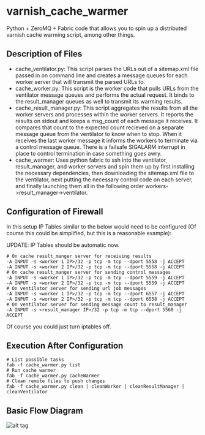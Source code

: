 varnish_cache_warmer
====================

Python + ZeroMQ + Fabric code that allows you to spin up a distributed varnish cache warming script, among other things.

Description of Files
--------------------

* cache_ventilator.py: This script parses the URLs out of a sitemap.xml file passed in on command line and creates
 a message queues for each worker server that will transmit the parsed URLs to.
* cache_worker.py: This script is the worker code that pulls URLs from the ventilator message queues and performs the actual request.  It binds to the result_manager queues as well to transmit its warming results.
* cache_result_manager.py: This script aggregates the results from all the worker servers and processes within the worker servers.  It reports the results on stdout and keeps a msg_count of each message it receives.  It compares that count to the expected count recieved on a separate message queue from the ventilator to know when to stop.  When it receives the last worker message it informs the workers to terminate via a control message queue.  There is a failsafe SIGALARM interrupt in place to control termination in case something goes awry.
* cache_warmer: Uses python fabric to ssh into the ventilator, result_manager, and worker servers and spin them up by first installing the necessary dependencies, then downloading the sitemap.xml file to the ventilator, next putting the necessary control code on each server, and finally launching them all in the following order workers->result_manager->ventilator.

Configuration of Firewall
-------------------------

In this setup IP Tables similar to the below would need to be configured (Of course this could be simplified, but this is a reasonable example):

UPDATE: IP Tables should be automatic now.

```
# On cache result_manger server for receiving results
-A INPUT -s <worker 1 IP>/32 -p tcp -m tcp --dport 5558 -j ACCEPT
-A INPUT -s <worker 2 IP>/32 -p tcp -m tcp --dport 5558 -j ACCEPT
# On cache result_manger server for sending control messages 
-A INPUT -s <worker 1 IP>/32 -p tcp -m tcp --dport 5559 -j ACCEPT
-A INPUT -s <worker 2 IP>/32 -p tcp -m tcp --dport 5559 -j ACCEPT
# On ventilator server for sending url job messages
-A INPUT -s <worker 1 IP>/32 -p tcp -m tcp --dport 6557 -j ACCEPT
-A INPUT -s <worker 2 IP>/32 -p tcp -m tcp --dport 6558 -j ACCEPT
# On ventilator server for sending message count to result_manager
-A INPUT -s <result_manager IP>/32 -p tcp -m tcp --dport 5560 -j ACCEPT
``` 

Of course you could just turn iptables off.

Execution After Configuration
-----------------------------

```
# List possible tasks
fab -f cache_warmer.py list
# Run cache warmer
fab -f cache_warmer.py cacheWarmer
# Clean remote files to push changes
fab -f cache_warmer.py clean | cleanWorker | cleanResultManager | cleanVentilator
```

Basic Flow Diagram
------------------
![alt tag](https://raw.github.com/viable-hartman/varnish_cache_warmer/master/varnish_cache_warmer.png)

